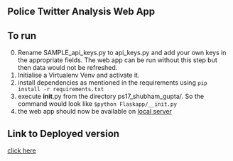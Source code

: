 
## Police Twitter Analysis Web App

## To run
0. Rename SAMPLE_api_keys.py to api_keys.py and add your own keys in the appropriate fields. The web app can be run without this step but then data would not be refreshed.
1. Initialise a Virtualenv Venv and activate it.
2. install dependencies as mentioned in the requirements using `pip install -r requirements.txt` 
3. execute __init__.py from the directory ps17_shubham_gupta/. So the command would look like
`$python Flaskapp/__init.py`
4. the web app should now be available on [local server](http://127.0.0.1:5000/)

## Link to Deployed version

[click here](http://104.236.170.251)
 

